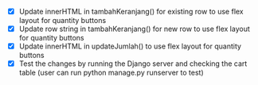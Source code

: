 - [x] Update innerHTML in tambahKeranjang() for existing row to use flex layout for quantity buttons
- [x] Update row string in tambahKeranjang() for new row to use flex layout for quantity buttons
- [x] Update innerHTML in updateJumlah() to use flex layout for quantity buttons
- [x] Test the changes by running the Django server and checking the cart table (user can run python manage.py runserver to test)
